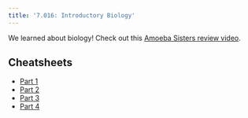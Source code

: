 ```yaml
---
title: '7.016: Introductory Biology'
---
```


We learned about biology! Check out this [Amoeba Sisters review video](https://www.youtube.com/watch?v=7xeFP0SEDdc).

## Cheatsheets

- [Part 1](https://docs.google.com/document/d/1xEG8-qhnDAY9cPW0JlanjnFcsLE1kHXh-iYzu12QUtY/edit?usp=sharing)
- [Part 2](https://docs.google.com/document/d/1FgYVwRSyxUHWYbDhuC-DOlx9nGE3aXKeyx5JV10If2M/edit?usp=sharing)
- [Part 3](https://docs.google.com/document/d/1hVFwHmOx_Vvpm54q0KRd3hjUlZLeRqyHodDt9UYupQM/edit?usp=sharing)
- [Part 4](https://docs.google.com/document/d/1y5_dHbwCzDfBvViRxWg7s8g7EtFqNonLYPV-i4Tv1kY/edit?usp=sharing)
